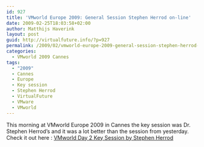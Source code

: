 ```yaml
---
id: 927
title: 'VMworld Europe 2009: General Session Stephen Herrod on-line'
date: 2009-02-25T18:03:58+02:00
author: Matthijs Haverink
layout: post
guid: http://virtualfuture.info/?p=927
permalink: /2009/02/vmworld-europe-2009-general-session-stephen-herrod-on-line/
categories:
  - VMworld 2009 Cannes
tags:
  - "2009"
  - Cannes
  - Europe
  - Key session
  - Stephen Herrod
  - VirtualFuture
  - VMware
  - VMworld
---
```

This morning at VMworld Europe 2009 in Cannes the key session was Dr. Stephen Herrod&#8217;s and it was a lot better than the session from yesterday. Check it out here : <a href="http://www.vmworld.com/community/conferences/europe2009/agenda/keynotes/2" target="_blank">VMworld Day 2 Key Session by Stephen Herrod</a>
